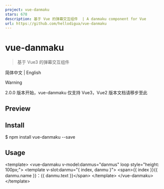 ```yaml
---
project: vue-danmaku
stars: 678
description: 基于 Vue 的弹幕交互组件  | A danmaku component for Vue
url: https://github.com/hellodigua/vue-danmaku
---
```


vue-danmaku
===========

> 基于 Vue3 的弹幕交互组件

简体中文 | English

Warning

2.0.0 版本开始，vue-danmaku 仅支持 Vue3，Vue2 版本文档请移步至此

Preview
-------

Install
-------

$ npm install vue-danmaku --save

Usage
-----

<template\>
  <vue-danmaku v-model:danmus\="danmus" loop style\="height: 100px;"\>
    <template v-slot:danmu\="{ index, danmu }"\>
      <span\>{{ index }}{{ danmu.name }}：{{ danmu.text }}</span\>
    </template\>
  </vue-danmaku\>
</template\>

<script setup>
import vueDanmaku from 'vue-danmaku'
const danmus \= ref(\[
  { name: 'a', text: 'aaa' },
  { name: 'b', text: 'bbb' },
\])
</script\>

Attributes
----------

参数

说明

类型

可选值

默认值

danmus

弹幕元素列表，支持纯文本或者自定义对象(支持 v-model)

Array

字符串或对象

\[\]

channels

轨道数量

Number

0

autoplay

是否自动播放

Boolean

true

loop

是否开启弹幕循环

Boolean

false

loopOnly

是否开启弹幕循环时避免重复弹幕

Boolean

false

speeds

弹幕速度（每秒移动的像素数）

Number

200

debounce

弹幕刷新频率(ms)

Number

100

randomChannel

随机选择轨道插入

Boolean

false

isSuspend

是否开启弹幕悬浮暂停（试验型功能）

Boolean

false

top

弹幕垂直间距(px)

Number

4

right

弹幕水平间距(px)

Number

0

performanceMode

是否开启性能模式（默认使用 requestAnimationFrame 代替 CSS 动画）

Boolean

true

zIndex

弹幕层级

Number

10

autoResize

是否自动监听容器大小变化以重新计算弹幕位置

Boolean

true

mirror

是否开启镜像模式（弹幕从左向右移动）

Boolean

false

-   注 1：channels 为 0，则轨道数为容器可容纳最高轨道数
-   注 2：danmus 初始化后如果为空，则 autoplay 失效。因此对于异步加载的弹幕数据，需要手动调用 `refName.value.play()` 进行播放
-   注 3：弹幕刷新频率为每隔多长时间插入一条弹幕
-   注 4：性能模式默认使用 requestAnimationFrame 代替 CSS 动画，在浏览器不开启硬件加速时，FPS 会非常稳定

Methods
-------

通过以下方式调用：

<vue-danmaku ref\="danmakuRef"\>
  <template #danmu\="{ danmu }"\>{{ danmu }}</template\>
</vue-danmaku\>

setup() {
  const danmakuRef \= ref(null)

  danmakuRef.value.play()
}

方法名

说明

参数

play()

开始/继续播放

\-

pause()

暂停弹幕播放

\-

stop()

停止播放并清空弹幕

\-

show()

弹幕显示

\-

hide()

弹幕隐藏

\-

reset()

重置配置

\-

resize()

容器尺寸改变时重新计算滚动距离

\-

addDanmu(danmu, position)

发送弹幕（统一方法，可指定插入位置）

danmu 数据，可以是字符串或对象；position: 当前插入的位置 'current','end'，默认为'current'

insert(danmu)

绘制弹幕（实时插入，不进行数据绑定）

danmu 数据，可以是字符串或对象

getPlayState()

获得当前播放状态

getMaxChannels()

获得当前最大轨道数

-   注 1：push 和 add 方法已废弃，请使用 addDanmu 代替
-   注 2：insert 跟 addDanmu 的区别在于，insert 不存储于内部变量，而是直接插入 DOM，适用于直播等场景

Events
------

事件名

说明

返回值

list-end

所有弹幕插入完毕

\-

play-end

所有弹幕播放完成（已滚出屏幕）

index（最后一个弹幕的下标）

dm-over

开启弹幕悬浮暂停时，当进入弹幕，暂停时触发

触发的弹幕对象元素

dm-out

开启弹幕悬浮暂停时，当离开弹幕，恢复滚动时触发

触发的弹幕对象元素

dm-click

弹幕被点击时触发

{el, index, danmu, event}

dm-remove

弹幕被移除时触发

{el, index, danmu}

error

发生错误时触发

{message, code}

讨论交流和 BUG 反馈
------------

这个 QA 文档 收集了一些常见问题，可以做阅读参考

也可以给本项目 提交 issue

如果 vue-danmaku 帮助到了你，欢迎 star ヾ(_ゝ ω・_)ノ
